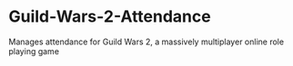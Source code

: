 # Guild-Wars-2-Attendance
Manages attendance for Guild Wars 2, a massively multiplayer online role playing game
